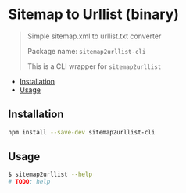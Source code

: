 # Sitemap to Urllist (binary)

> Simple sitemap.xml to urllist.txt converter
>
> Package name: `sitemap2urllist-cli`
>
> This is a CLI wrapper for `sitemap2urllist`

<!-- toc -->

- [Installation](#installation)
- [Usage](#usage)

<!-- tocstop -->

## Installation

```sh
npm install --save-dev sitemap2urllist-cli
```

## Usage

```sh
$ sitemap2urllist --help
# TODO: help
```
